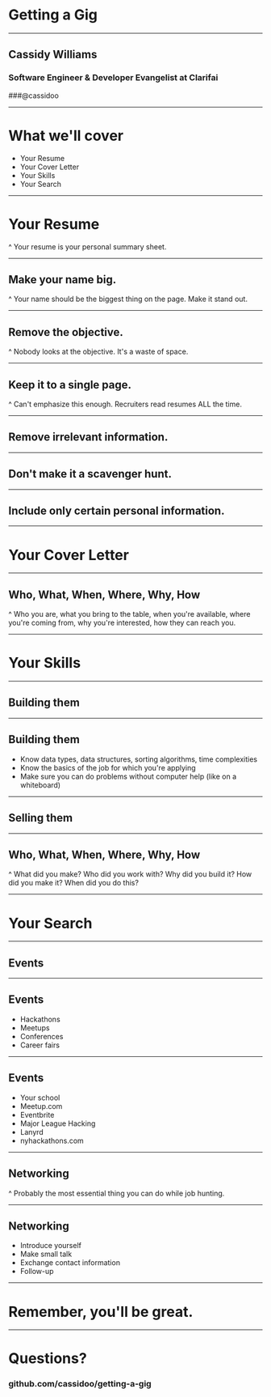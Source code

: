# Getting a Gig

---

## Cassidy Williams
### Software Engineer & Developer Evangelist at Clarifai
###@cassidoo

---

# What we'll cover
- Your Resume
- Your Cover Letter
- Your Skills
- Your Search

---

# Your Resume

^ Your resume is your personal summary sheet.

---

## Make your name big.

^ Your name should be the biggest thing on the page. Make it stand out.

---

## Remove the objective.

^ Nobody looks at the objective. It's a waste of space.

---

## Keep it to a single page.

^ Can't emphasize this enough. Recruiters read resumes ALL the time.

---

## Remove irrelevant information.

---

## Don't make it a scavenger hunt.

---

## Include only certain personal information.

---

# Your Cover Letter

---

## Who, What, When, Where, Why, How

^ Who you are, what you bring to the table, when you're available, where you're coming from, why you're interested, how they can reach you.

---

# Your Skills

---

## Building them

---

## Building them

- Know data types, data structures, sorting algorithms, time complexities
- Know the basics of the job for which you're applying
- Make sure you can do problems without computer help (like on a whiteboard)

---

## Selling them

---

## Who, What, When, Where, Why, How

^ What did you make? Who did you work with?  Why did you build it?  How did you make it?  When did you do this?

---

# Your Search

---

## Events

---

## Events

- Hackathons
- Meetups
- Conferences
- Career fairs

---

## Events

- Your school
- Meetup.com
- Eventbrite
- Major League Hacking
- Lanyrd
- nyhackathons.com

---

## Networking

^ Probably the most essential thing you can do while job hunting.

---

## Networking

- Introduce yourself
- Make small talk
- Exchange contact information
- Follow-up

---

# Remember, you'll be great.

---

# Questions?

### github.com/cassidoo/getting-a-gig
